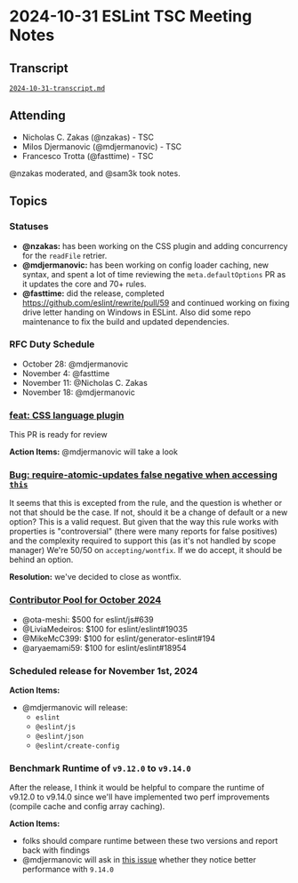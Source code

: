 # 2024-10-31 ESLint TSC Meeting Notes

## Transcript

[`2024-10-31-transcript.md`](2024-10-31-transcript.md)

## Attending

- Nicholas C. Zakas (@nzakas) - TSC
- Milos Djermanovic (@mdjermanovic) - TSC
- Francesco Trotta (@fasttime) - TSC

@nzakas moderated, and @sam3k took notes.

## Topics

### Statuses

* **@nzakas:** has been working on the CSS plugin and adding concurrency for the `readFile` retrier.
* **@mdjermanovic:** has been working on config loader caching, new syntax, and spent a lot of time reviewing the `meta.defaultOptions` PR as it updates the core and 70+ rules.
* **@fasttime:** did the release, completed https://github.com/eslint/rewrite/pull/59 and continued working on fixing drive letter handing on Windows in ESLint. Also did some repo maintenance to fix the build and updated dependencies.


### RFC Duty Schedule

* October 28: @mdjermanovic
* November 4: @fasttime 
* November 11: @Nicholas C. Zakas 
* November 18: @mdjermanovic

### [feat: CSS language plugin](https://github.com/eslint/css/pull/2)

This PR is ready for review

**Action Items:** @mdjermanovic will take a look


### [Bug: require-atomic-updates false negative when accessing `this`](https://github.com/eslint/eslint/issues/19022)

It seems that this is excepted from the rule, and the question is whether or not that should be the case. If not, should it be a change of default or a new option? This is a valid request. But given that the way this rule works with properties is "controversial" (there were many reports for false positives) and the complexity required to support this (as it's not handled by scope manager) We're 50/50 on `accepting/wontfix`. If we do accept, it should be behind an option.

**Resolution:**  we've decided to close as wontfix.

### [Contributor Pool for October 2024](https://github.com/issues?q=org%3Aeslint+label%3A%22contributor+pool%22+merged%3A2024-10-01..2024-10-31)


- @ota-meshi: $500 for eslint/js#639
- @LiviaMedeiros: $100 for eslint/eslint#19035
- @MikeMcC399: $100 for eslint/generator-eslint#194
- @aryaemami59: $100 for eslint/eslint#18954


### Scheduled release for November 1st, 2024

**Action Items:**

- @mdjermanovic will release:
  - `eslint`
  - `@eslint/js`
  - `@eslint/json`
  - `@eslint/create-config`

### Benchmark Runtime of `v9.12.0` to `v9.14.0`

After the release, I think it would be helpful to compare the runtime of v9.12.0 to v9.14.0 since we'll have implemented two perf improvements (compile cache and config array caching).

**Action Items:**

* folks should compare runtime between these two versions and report back with findings
* @mdjermanovic will ask in [this issue](https://github.com/eslint/eslint/issues/19025) whether they notice better performance with `9.14.0`


